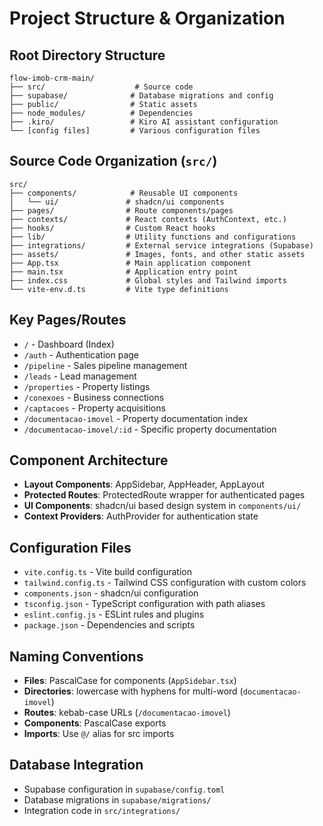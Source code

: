 # Project Structure & Organization

## Root Directory Structure
```
flow-imob-crm-main/
├── src/                    # Source code
├── supabase/              # Database migrations and config
├── public/                # Static assets
├── node_modules/          # Dependencies
├── .kiro/                 # Kiro AI assistant configuration
└── [config files]         # Various configuration files
```

## Source Code Organization (`src/`)
```
src/
├── components/            # Reusable UI components
│   └── ui/               # shadcn/ui components
├── pages/                # Route components/pages
├── contexts/             # React contexts (AuthContext, etc.)
├── hooks/                # Custom React hooks
├── lib/                  # Utility functions and configurations
├── integrations/         # External service integrations (Supabase)
├── assets/               # Images, fonts, and other static assets
├── App.tsx               # Main application component
├── main.tsx              # Application entry point
├── index.css             # Global styles and Tailwind imports
└── vite-env.d.ts         # Vite type definitions
```

## Key Pages/Routes
- `/` - Dashboard (Index)
- `/auth` - Authentication page
- `/pipeline` - Sales pipeline management
- `/leads` - Lead management
- `/properties` - Property listings
- `/conexoes` - Business connections
- `/captacoes` - Property acquisitions
- `/documentacao-imovel` - Property documentation index
- `/documentacao-imovel/:id` - Specific property documentation

## Component Architecture
- **Layout Components**: AppSidebar, AppHeader, AppLayout
- **Protected Routes**: ProtectedRoute wrapper for authenticated pages
- **UI Components**: shadcn/ui based design system in `components/ui/`
- **Context Providers**: AuthProvider for authentication state

## Configuration Files
- `vite.config.ts` - Vite build configuration
- `tailwind.config.ts` - Tailwind CSS configuration with custom colors
- `components.json` - shadcn/ui configuration
- `tsconfig.json` - TypeScript configuration with path aliases
- `eslint.config.js` - ESLint rules and plugins
- `package.json` - Dependencies and scripts

## Naming Conventions
- **Files**: PascalCase for components (`AppSidebar.tsx`)
- **Directories**: lowercase with hyphens for multi-word (`documentacao-imovel`)
- **Routes**: kebab-case URLs (`/documentacao-imovel`)
- **Components**: PascalCase exports
- **Imports**: Use `@/` alias for src imports

## Database Integration
- Supabase configuration in `supabase/config.toml`
- Database migrations in `supabase/migrations/`
- Integration code in `src/integrations/`